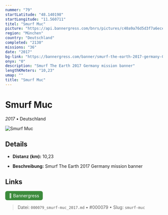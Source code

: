 ```yaml
---
nummer: "79"
startLatitude: "48.140198"
startLongitude: "11.560711"
titel: "Smurf Muc"
picture: "https://api.bannergress.com/bnrs/pictures/c40a9a76d5d3f7a6ece185ada7d4509a"
region: "München"
country: "Deutschland"
completed: "2130"
missions: "36"
date: "2017"
bg-link: "https://bannergress.com/banner/smurf-the-earth-2017-germany-026b"
onyx: "0"
description: "Smurf The Earth 2017 Germany mission banner"
lengthKMeters: "10,23"
umap: ""
title: "Smurf Muc"
---
```

# Smurf Muc

*2017* • Deutschland

![Smurf Muc](https://api.bannergress.com/bnrs/pictures/c40a9a76d5d3f7a6ece185ada7d4509a)

## Details
- **Distanz (km):** 10,23



- **Beschreibung:** Smurf The Earth 2017 Germany mission banner


## Links
<div style="margin-top: 0.5em;">
<a href="https://bannergress.com/banner/smurf-the-earth-2017-germany-026b" target="_blank" style="display:inline-block;margin-right:8px;padding:6px 12px;background-color:#3c8b3c;color:white;text-decoration:none;border-radius:6px;">🔗 Bannergress</a>

</div>


> Datei: `000079_smurf-muc_2017.md` • #000079 • Slug: `smurf-muc`
